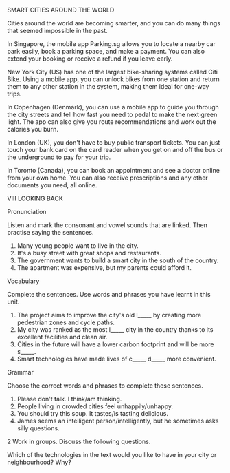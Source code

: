 SMART CITIES AROUND THE WORLD

Cities around the world are becoming smarter, and you can do many things that seemed impossible in the past.

In Singapore, the mobile app Parking.sg allows you to locate a nearby car park easily, book a parking space, and make a payment. You can also extend your booking or receive a refund if you leave early.

New York City (US) has one of the largest bike-sharing systems called Citi Bike. Using a mobile app, you can unlock bikes from one station and return them to any other station in the system, making them ideal for one-way trips.

In Copenhagen (Denmark), you can use a mobile app to guide you through the city streets and tell how fast you need to pedal to make the next green light. The app can also give you route recommendations and work out the calories you burn.

In London (UK), you don't have to buy public transport tickets. You can just touch your bank card on the card reader when you get on and off the bus or the underground to pay for your trip.

In Toronto (Canada), you can book an appointment and see a doctor online from your own home. You can also receive prescriptions and any other documents you need, all online.

VIII LOOKING BACK

Pronunciation

Listen and mark the consonant and vowel sounds that are linked. Then practise saying the sentences.

1. Many young people want to live in the city.
2. It's a busy street with great shops and restaurants.
3. The government wants to build a smart city in the south of the country.
4. The apartment was expensive, but my parents could afford it.

Vocabulary

Complete the sentences. Use words and phrases you have learnt in this unit.

1. The project aims to improve the city's old l_____ by creating more pedestrian zones and cycle paths.
2. My city was ranked as the most l_____ city in the country thanks to its excellent facilities and clean air.
3. Cities in the future will have a lower carbon footprint and will be more s_____.
4. Smart technologies have made lives of c_____ d_____ more convenient.

Grammar

Choose the correct words and phrases to complete these sentences.

1. Please don't talk. I think/am thinking.
2. People living in crowded cities feel unhappily/unhappy.
3. You should try this soup. It tastes/is tasting delicious.
4. James seems an intelligent person/intelligently, but he sometimes asks silly questions.

2 Work in groups. Discuss the following questions.

Which of the technologies in the text would you like to have in your city or neighbourhood? Why?